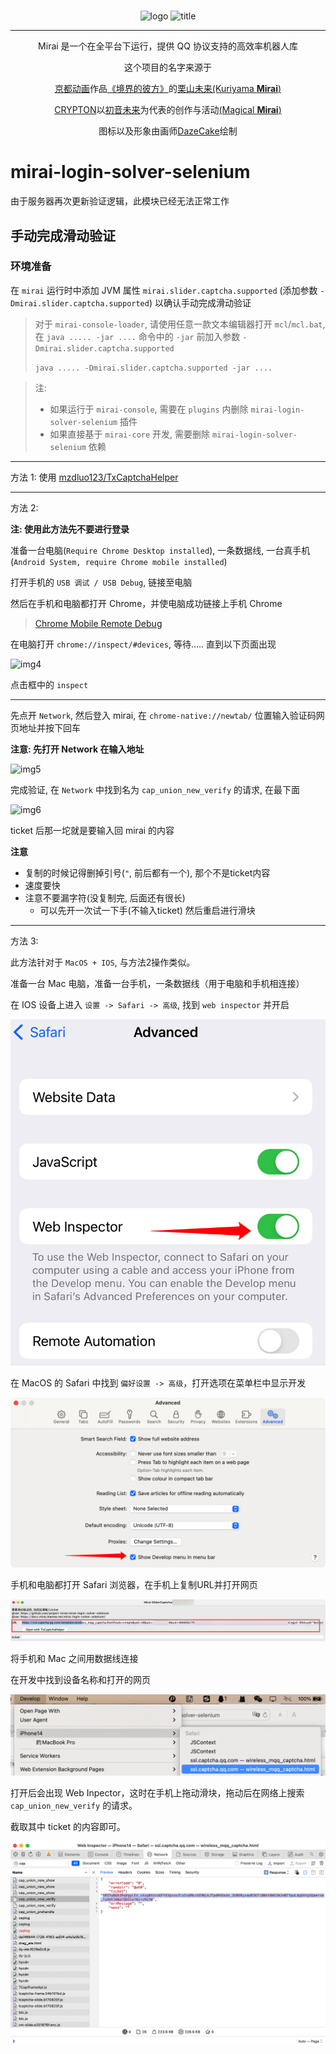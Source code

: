 <h1></h1>
<div align="center">
   <img width="160" src="http://img.mamoe.net/2020/02/16/a759783b42f72.png" alt="logo">


   <img width="95" src="http://img.mamoe.net/2020/02/16/c4aece361224d.png" alt="title">

----
Mirai 是一个在全平台下运行，提供 QQ 协议支持的高效率机器人库

这个项目的名字来源于
<p><a href = "http://www.kyotoanimation.co.jp/">京都动画</a>作品<a href = "https://zh.moegirl.org/zh-hans/%E5%A2%83%E7%95%8C%E7%9A%84%E5%BD%BC%E6%96%B9">《境界的彼方》</a>的<a href = "https://zh.moegirl.org/zh-hans/%E6%A0%97%E5%B1%B1%E6%9C%AA%E6%9D%A5">栗山未来(Kuriyama <b>Mirai</b>)</a></p>
<p><a href = "https://www.crypton.co.jp/">CRYPTON</a>以<a href = "https://www.crypton.co.jp/miku_eng">初音未来</a>为代表的创作与活动<a href = "https://magicalmirai.com/2019/index_en.html">(Magical <b>Mirai</b>)</a></p>
图标以及形象由画师<a href = "">DazeCake</a>绘制
</div>

# mirai-login-solver-selenium

由于服务器再次更新验证逻辑，此模块已经无法正常工作

## 手动完成滑动验证

### 环境准备

在 `mirai` 运行时中添加 JVM 属性 `mirai.slider.captcha.supported` (添加参数 `-Dmirai.slider.captcha.supported`)
以确认手动完成滑动验证


> 对于 `mirai-console-loader`, 请使用任意一款文本编辑器打开 `mcl`/`mcl.bat`, 在 `java ..... -jar ....` 命令中的 `-jar`
> 前加入参数 `-Dmirai.slider.captcha.supported`
>
> `java ..... -Dmirai.slider.captcha.supported -jar ....`

> 注:
> - 如果运行于 `mirai-console`, 需要在 `plugins` 内删除 `mirai-login-solver-selenium` 插件
> - 如果直接基于 `mirai-core` 开发, 需要删除 `mirai-login-solver-selenium` 依赖

----

方法 1: 使用 [mzdluo123/TxCaptchaHelper](https://github.com/mzdluo123/TxCaptchaHelper)

----

方法 2:

**注: 使用此方法先不要进行登录**

准备一台电脑(`Require Chrome Desktop installed`),
一条数据线,
一台真手机(`Android System, require Chrome mobile installed`)

打开手机的 `USB 调试 / USB Debug`, 链接至电脑

然后在手机和电脑都打开 Chrome，并使电脑成功链接上手机 Chrome

> [Chrome Mobile Remote Debug](https://www.baidu.com/s?ie=UTF-8&wd=Chrome%20Mobile%20Remote%20Debug)

在电脑打开 `chrome://inspect/#devices`, 等待..... 直到以下页面出现

![img4](./images/img4.png)

点击框中的 `inspect`

----

先点开 `Network`,
然后登入 mirai,
在 `chrome-native://newtab/` 位置输入验证码网页地址并按下回车

**注意: 先打开 Network 在输入地址**

![img5](./images/img5.png)

完成验证, 在 `Network` 中找到名为 `cap_union_new_verify` 的请求, 在最下面

![img6](./images/img6.png)

ticket 后那一坨就是要输入回 mirai 的内容

**注意**
- 复制的时候记得删掉引号(`"`, 前后都有一个), 那个不是ticket内容
- 速度要快
- 注意不要漏字符(没复制完, 后面还有很长)
  - 可以先开一次试一下手(不输入ticket) 然后重启进行滑块

---

方法 3:

此方法针对于 `MacOS + IOS`, 与方法2操作类似。

准备一台 Mac 电脑，准备一台手机，一条数据线（用于电脑和手机相连接）

在 IOS 设备上进入 `设置 -> Safari -> 高级`, 找到 `web inspector` 并开启

![img7](./images/img7.png)

在 MacOS 的 Safari 中找到 `偏好设置 -> 高级`，打开选项在菜单栏中显示开发

![img8](./images/img8.png)

手机和电脑都打开 Safari 浏览器，在手机上复制URL并打开网页

![img9](./images/img9.png)

将手机和 Mac 之间用数据线连接

在开发中找到设备名称和打开的网页

![img10](./images/img10.png)

打开后会出现 Web Inpector，这时在手机上拖动滑块，拖动后在网络上搜索 `cap_union_new_verify` 的请求。

截取其中 ticket 的内容即可。

![img11](./images/img11.png)
